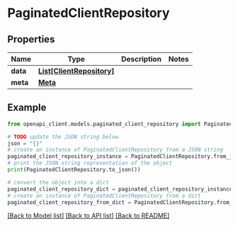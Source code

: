 # PaginatedClientRepository


## Properties

Name | Type | Description | Notes
------------ | ------------- | ------------- | -------------
**data** | [**List[ClientRepository]**](ClientRepository.md) |  | 
**meta** | [**Meta**](Meta.md) |  | 

## Example

```python
from openapi_client.models.paginated_client_repository import PaginatedClientRepository

# TODO update the JSON string below
json = "{}"
# create an instance of PaginatedClientRepository from a JSON string
paginated_client_repository_instance = PaginatedClientRepository.from_json(json)
# print the JSON string representation of the object
print(PaginatedClientRepository.to_json())

# convert the object into a dict
paginated_client_repository_dict = paginated_client_repository_instance.to_dict()
# create an instance of PaginatedClientRepository from a dict
paginated_client_repository_from_dict = PaginatedClientRepository.from_dict(paginated_client_repository_dict)
```
[[Back to Model list]](../README.md#documentation-for-models) [[Back to API list]](../README.md#documentation-for-api-endpoints) [[Back to README]](../README.md)


